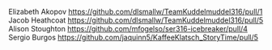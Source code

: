Elizabeth Akopov https://github.com/dlsmallw/TeamKuddelmuddel316/pull/1
Jacob Heathcoat https://github.com/dlsmallw/TeamKuddelmuddel316/pull/5
Alison Stoughton https://github.com/mfogelso/ser316-icebreaker/pull/4
Sergio Burgos https://github.com/jaquinn5/KaffeeKlatsch_StoryTime/pull/5